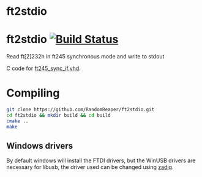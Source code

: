 # ft2stdio
# ft2stdio [![Build Status](https://travis-ci.org/RandomReaper/ft2tcp.svg?branch=master)](https://travis-ci.org/RandomReaper/ft2tcp)
Read ft[2]232h in ft245 synchronous mode and write to stdout

C code for [ft245_sync_if.vhd](https://github.com/RandomReaper/pim-vhdl/blob/master/hdl/rtl/ft245_sync_if/ft245_sync_if.vhd).

# Compiling

```bash
git clone https://github.com/RandomReaper/ft2stdio.git
cd ft2stdio && mkdir build && cd build
cmake ..
make
```

## Windows drivers
By default windows will install the FTDI drivers, but the WinUSB drivers are necessary for libusb,
the driver used can be changed using [zadig](http://zadig.akeo.ie/). 